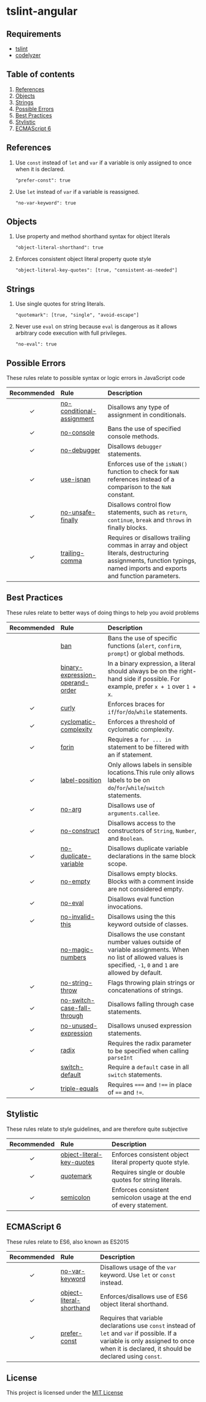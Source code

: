 # tslint-angular

## Requirements
  - [tslint](https://github.com/palantir/tslint)
  - [codelyzer](https://github.com/mgechev/codelyzer)

## Table of contents
  1. [References](#references)
  1. [Objects](#objects)
  1. [Strings](#strings)
  1. [Possible Errors](#possible-errors)
  1. [Best Practices](#best-practices)
  1. [Stylistic](#stylistic)
  1. [ECMAScript 6](#ecmascript-6)

## References
  1. Use `const` instead of `let` and `var` if a variable is only assigned to once when it is declared.
      ```
      "prefer-const": true
      ```

  2. Use `let` instead of `var` if a variable is reassigned.
      ```
      "no-var-keyword": true
      ```

## Objects
  1. Use property and method shorthand syntax for object literals
      ```
      "object-literal-shorthand": true
      ```

  2. Enforces consistent object literal property quote style
      ```
      "object-literal-key-quotes": [true, "consistent-as-needed"]
      ```

## Strings
  1. Use single quotes for string literals.
      ```
      "quotemark": [true, "single", "avoid-escape"]
      ```
  2. Never use `eval` on string because `eval` is dangerous as it allows arbitrary code execution with full privileges.
      ```
      "no-eval": true
      ```

## Possible Errors
These rules relate to possible syntax or logic errors in JavaScript code

| Recommended | Rule | Description |
| :---:       | :--- | :---        |
|✓|[no-conditional-assignment](https://palantir.github.io/tslint/rules/no-conditional-assignment/)|Disallows any type of assignment in conditionals.|
|✓|[no-console](https://palantir.github.io/tslint/rules/no-console/)|Bans the use of specified console methods.|
|✓|[no-debugger](https://palantir.github.io/tslint/rules/no-debugger/)|Disallows `debugger` statements.|
|✓|[use-isnan](https://palantir.github.io/tslint/rules/use-isnan/)|Enforces use of the `isNaN()` function to check for `NaN` references instead of a comparison to the `NaN` constant.|
|✓|[no-unsafe-finally](https://palantir.github.io/tslint/rules/no-unsafe-finally/)|Disallows control flow statements, such as `return`, `continue`, `break` and `throws` in finally blocks.|
|✓|[trailing-comma](https://palantir.github.io/tslint/rules/trailing-comma/)|Requires or disallows trailing commas in array and object literals, destructuring assignments, function typings, named imports and exports and function parameters.|

## Best Practices
These rules relate to better ways of doing things to help you avoid problems

| Recommended | Rule | Description |
| :---:       | :--- | :---        |
||[ban](https://palantir.github.io/tslint/rules/ban/)|Bans the use of specific functions (`alert`, `confirm`, `prompt`) or global methods.|
||[binary-expression-operand-order](https://palantir.github.io/tslint/rules/binary-expression-operand-order/)|In a binary expression, a literal should always be on the right-hand side if possible. For example, prefer `x + 1` over `1 + x`.|
|✓|[curly](https://palantir.github.io/tslint/rules/curly/)|Enforces braces for `if`/`for`/`do`/`while` statements.|
|✓|[cyclomatic-complexity](https://palantir.github.io/tslint/rules/cyclomatic-complexity/)|Enforces a threshold of cyclomatic complexity.|
|✓|[forin](https://palantir.github.io/tslint/rules/forin/)|Requires a `for ... in` statement to be filtered with an if statement.|
|✓|[label-position](https://palantir.github.io/tslint/rules/label-position/)|Only allows labels in sensible locations.This rule only allows labels to be on `do`/`for`/`while`/`switch` statements.|
|✓|[no-arg](https://palantir.github.io/tslint/rules/no-arg/)|Disallows use of `arguments.callee`.|
|✓|[no-construct](https://palantir.github.io/tslint/rules/no-construct/)|Disallows access to the constructors of `String`, `Number`, and `Boolean`.|
|✓|[no-duplicate-variable](https://palantir.github.io/tslint/rules/no-duplicate-variable/)|Disallows duplicate variable declarations in the same block scope.|
|✓|[no-empty](https://palantir.github.io/tslint/rules/no-empty/)|Disallows empty blocks. Blocks with a comment inside are not considered empty.|
|✓|[no-eval](https://palantir.github.io/tslint/rules/no-eval/)|Disallows eval function invocations.|
|✓|[no-invalid-this](https://palantir.github.io/tslint/rules/no-invalid-this/)|Disallows using the this keyword outside of classes.|
||[no-magic-numbers](https://palantir.github.io/tslint/rules/no-magic-numbers/)|Disallows the use constant number values outside of variable assignments. When no list of allowed values is specified, `-1`, `0` and `1` are allowed by default.|
|✓|[no-string-throw](https://palantir.github.io/tslint/rules/no-string-throw/)|Flags throwing plain strings or concatenations of strings.|
|✓|[no-switch-case-fall-through](https://palantir.github.io/tslint/rules/no-switch-case-fall-through/)|Disallows falling through case statements.|
|✓|[no-unused-expression](https://palantir.github.io/tslint/rules/no-unused-expression/)|Disallows unused expression statements.|
|✓|[radix](https://palantir.github.io/tslint/rules/radix/)|Requires the radix parameter to be specified when calling `parseInt`|
||[switch-default](https://palantir.github.io/tslint/rules/switch-default/)|Require a `default` case in all `switch` statements.|
|✓|[triple-equals](https://palantir.github.io/tslint/rules/triple-equals/)|Requires `===` and `!==` in place of `==` and `!=`.|

## Stylistic
These rules relate to style guidelines, and are therefore quite subjective

| Recommended | Rule | Description |
| :---:       | :--- | :---        |
|✓|[object-literal-key-quotes](https://palantir.github.io/tslint/rules/object-literal-key-quotes/)|Enforces consistent object literal property quote style.|
|✓|[quotemark](https://palantir.github.io/tslint/rules/quotemark/)|Requires single or double quotes for string literals.|
|✓|[semicolon](https://palantir.github.io/tslint/rules/semicolon/)|Enforces consistent semicolon usage at the end of every statement.|

## ECMAScript 6
These rules relate to ES6, also known as ES2015

| Recommended | Rule | Description |
| :---:       | :--- | :---        |
|✓|[no-var-keyword](https://palantir.github.io/tslint/rules/no-var-keyword/)|Disallows usage of the `var` keyword. Use `let` or `const` instead.|
|✓|[object-literal-shorthand](https://palantir.github.io/tslint/rules/object-literal-shorthand)|Enforces/disallows use of ES6 object literal shorthand.|
|✓|[prefer-const](https://palantir.github.io/tslint/rules/prefer-const/)|Requires that variable declarations use `const` instead of `let` and `var` if possible. If a variable is only assigned to once when it is declared, it should be declared using `const`.|

## License
This project is licensed under the [MIT License](https://github.com/ngtan/tslint-angular/blob/master/LICENSE)
